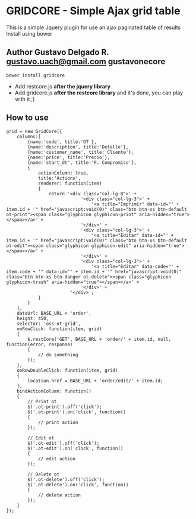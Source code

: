 GRIDCORE - Simple Ajax grid table
===================
This is a simple Jquery plugin for use an ajax paginated table of results
Install using bower

Author Gustavo Delgado R. gustavo.uach@gmail.com
gustavonecore
-------

    bower install gridcore

- Add restcore.js **after the jquery library**
- Add gridcore.js **after the restcore library**  and it's done, you can play with it ;)

How to use
-------

    grid = new GridCore({
		columns:[
			{name:'code', title:'OT'},
			{name:'description', title:'Detalle'},
			{name:'customer_name', title:'Cliente'},
			{name:'price', title:'Precio'},
			{name:'start_dt', title:'F. Compromiso'},
			{
				actionColumn: true,
				title:'Actions',
				renderer: function(item)
				{
					return '<div class="col-lg-8">' +
								'<div class="col-lg-3">' +
									'<a title="Imprimir" data-id="' + item.id + '" href="javascript:void(0)" class="btn btn-xs btn-default ot-print"><span class="glyphicon glyphicon-print" aria-hidden="true"></span></a>' +
								'</div>' +
								'<div class="col-lg-3">' +
									'<a title="Editar" data-id="' + item.id + '" href="javascript:void(0)" class="btn btn-xs btn-default ot-edit"><span class="glyphicon glyphicon-edit" aria-hidden="true"></span></a>' +
								'</div>' +
								'<div class="col-lg-3">' +
									'<a title="Editar" data-code="' + item.code + '" data-id="' + item.id + '" href="javascript:void(0)" class="btn btn-xs btn-danger ot-delete"><span class="glyphicon glyphicon-trash" aria-hidden="true"></span></a>' +
								'</div>' +
							'</div>';
				}
			}
		],
		dataUrl: BASE_URL + 'order',
		height: 450,
		selector: 'oss-ot-grid',
		onRowClick: function(item, grid)
		{
			$.restCore('GET', BASE_URL + 'order/' + item.id, null, function(error, response)
			{
				// do something
			});
		},
		onRowDoubleClick: function(item, grid)
		{
			location.href = BASE_URL + 'order/edit/' + item.id;
		},
		bindActionColumn: function()
		{
			// Print ot
			$('.ot-print').off('click');
			$('.ot-print').on('click', function()
			{
				// print action
			});

			// Edit ot
			$('.ot-edit').off('click');
			$('.ot-edit').on('click', function()
			{
				// edit action
			});

			// Delete ot
			$('.ot-delete').off('click');
			$('.ot-delete').on('click', function()
			{
				// delete action
			});
		}
	});
